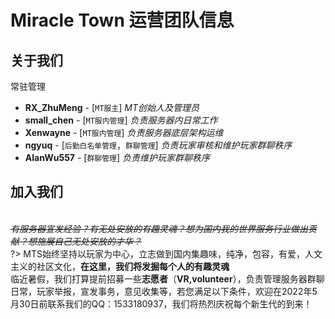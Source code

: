 # Miracle Town 运营团队信息

## **关于我们**
常驻管理
- **RX_ZhuMeng** - [`MT服主`] *MT创始人及管理员*
- **small_chen** - [`MT服内管理`] *负责服务器内日常工作*
- **Xenwayne** - [`MT服内管理`] *负责服务器底层架构运维*
- **ngyuq** - [`后勤白名单管理`，`群聊管理`] *负责玩家审核和维护玩家群聊秩序*
- **AlanWu557** - [`群聊管理`] *负责维护玩家群聊秩序*

## **加入我们**
<br/>*~~有服务器宣发经验？有无处安放的有趣灵魂？想为国内我的世界服务行业做出贡献？想施展自己无处安放的才华？~~*</br>
?> MTS始终坚持以玩家为中心，立志做到国内集趣味，纯净，包容，有爱，人文主义的社区文化，**在这里，我们将发掘每个人的有趣灵魂**
<br/>临近暑假，我们打算提前招募一些**志愿者**（**VR,volunteer**），负责管理服务器群聊日常，玩家举报，宣发事务，意见收集等，若您满足以下条件，欢迎在2022年5月30日前联系我们的QQ：1533180937，我们将热烈庆祝每个新生代的到来！</br>
